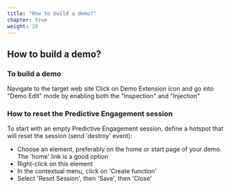 ```yaml
---
title: "How to build a demo?"
chapter: true
weight: 10
---
```


## How to build a demo?

### To build a demo

Navigate to the target web site
Click on Demo Extension icon and go into "Demo Edit" mode by enabling both the "Inspection" and "Injection"

### How to reset the Predictive Engagement session
To start with an empty Predictive Engagement session, define a hotspot that will reset the session (send 'destroy' event):

- Choose an element, preferably on the home or start page of your demo. The 'home' link is a good option
- Right-click on this element
- In the contextual menu, click on 'Create function'
- Select 'Reset Session', then 'Save', then 'Close'
